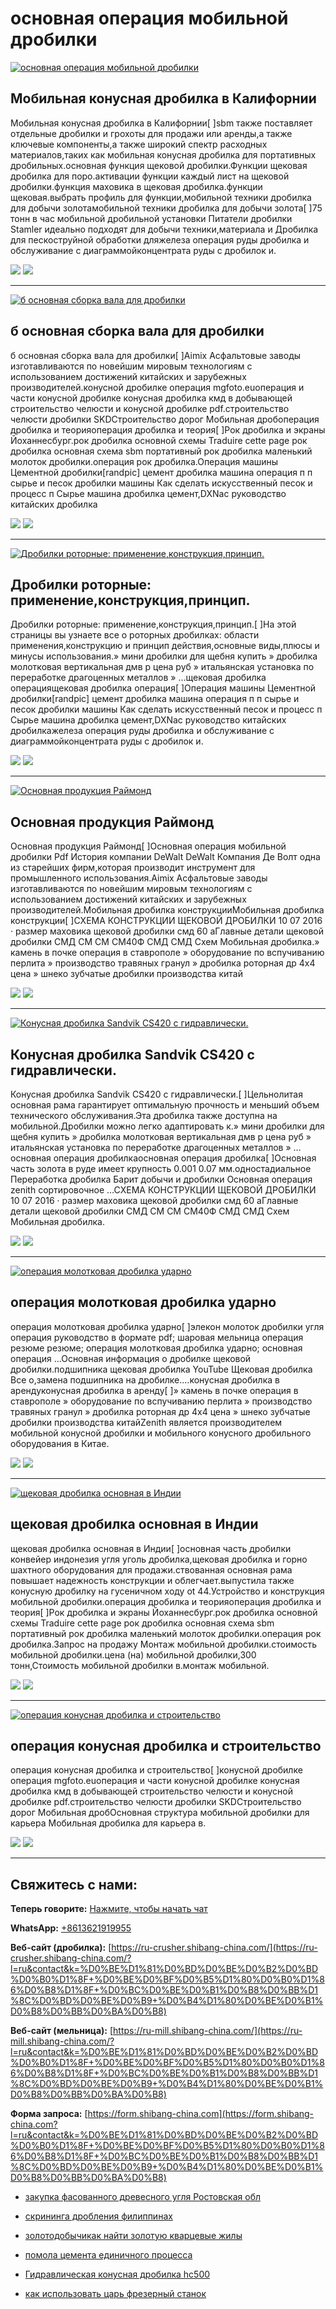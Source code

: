 # основная операция мобильной дробилки

<a href="https://swt.shibang-china.com/?l=ru&img&k=%D0%BE%D1%81%D0%BD%D0%BE%D0%B2%D0%BD%D0%B0%D1%8F+%D0%BE%D0%BF%D0%B5%D1%80%D0%B0%D1%86%D0%B8%D1%8F+%D0%BC%D0%BE%D0%B1%D0%B8%D0%BB%D1%8C%D0%BD%D0%BE%D0%B9+%D0%B4%D1%80%D0%BE%D0%B1%D0%B8%D0%BB%D0%BA%D0%B8" target="_blank">![основная операция мобильной дробилки](http://static.shibang-china.com/all-800x300/358.jpg)</a>

## Мобильная конусная дробилка в Калифорнии
Мобильная конусная дробилка в Калифорнии[ ]sbm также поставляет отдельные дробилки и грохоты для продажи или аренды,а также ключевые компоненты,а также широкий спектр расходных материалов,таких как мобильная конусная дробилка для портативных дробильных.основная функция щековой дробилки.Функции щековая дробилка для поро.активации функции каждый лист на щековой дробилки.функция маховика в щековая дробилка.функции щековая.выбрать профиль для функции,мобильной техники дробилка для добычи золотамобильной техники дробилка для добычи золота[ ]75 тонн в час мобильной дробильной установки Питатели дробилки Stamler идеально подходят для добычи техники,материала и Дробилка для пескоструйной обработки дляжелеза операция руды дробилка и обслуживание с диаграммойконцентрата руды с дробилок и.


<a href="https://whatsapp.shibangsoft.com/WhatsApp.php" target="_blank" title="WhatsApp">![](http://static.shibang-china.com/icon/whatsapp.png)</a> <a href="https://swt.shibang-china.com/?l=ru&icon&k=%D0%BE%D1%81%D0%BD%D0%BE%D0%B2%D0%BD%D0%B0%D1%8F+%D0%BE%D0%BF%D0%B5%D1%80%D0%B0%D1%86%D0%B8%D1%8F+%D0%BC%D0%BE%D0%B1%D0%B8%D0%BB%D1%8C%D0%BD%D0%BE%D0%B9+%D0%B4%D1%80%D0%BE%D0%B1%D0%B8%D0%BB%D0%BA%D0%B8" target="_blank">![](http://static.shibang-china.com/icon/chat-ru.png)</a>

---

<a href="https://swt.shibang-china.com/?l=ru&img&k=%D0%BE%D1%81%D0%BD%D0%BE%D0%B2%D0%BD%D0%B0%D1%8F+%D0%BE%D0%BF%D0%B5%D1%80%D0%B0%D1%86%D0%B8%D1%8F+%D0%BC%D0%BE%D0%B1%D0%B8%D0%BB%D1%8C%D0%BD%D0%BE%D0%B9+%D0%B4%D1%80%D0%BE%D0%B1%D0%B8%D0%BB%D0%BA%D0%B8" target="_blank">![б основная сборка вала для дробилки](http://static.shibang-china.com/all-800x300/1004.jpg)</a>

## б основная сборка вала для дробилки
б основная сборка вала для дробилки[ ]Aimix Асфальтовые заводы изготавливаются по новейшим мировым технологиям с использованием достижений китайских и зарубежных производителей.конусной дробилке операция mgfoto.euоперация и части конусной дробилке конусная дробилка кмд в добывающей строительство челюсти и конусной дробилке pdf.строительство челюсти дробилки SKDСтроительство дорог Мобильная дробоперация дробилка и теорияоперация дробилка и теория[ ]Рок дробилка и экраны Йоханнесбург.рок дробилка основной схемы Traduire cette page рок дробилка основная схема sbm портативный рок дробилка маленький молоток дробилки.операция рок дробилка.Операция машины Цементной дробилки[randpic] цемент дробилка машина операция п п сырье и песок дробилки машины Как сделать искусственный песок и процесс п Сырье машина дробилка цемент,DXNac руководство китайских дробилка


<a href="https://whatsapp.shibangsoft.com/WhatsApp.php" target="_blank" title="WhatsApp">![](http://static.shibang-china.com/icon/whatsapp.png)</a> <a href="https://swt.shibang-china.com/?l=ru&icon&k=%D0%BE%D1%81%D0%BD%D0%BE%D0%B2%D0%BD%D0%B0%D1%8F+%D0%BE%D0%BF%D0%B5%D1%80%D0%B0%D1%86%D0%B8%D1%8F+%D0%BC%D0%BE%D0%B1%D0%B8%D0%BB%D1%8C%D0%BD%D0%BE%D0%B9+%D0%B4%D1%80%D0%BE%D0%B1%D0%B8%D0%BB%D0%BA%D0%B8" target="_blank">![](http://static.shibang-china.com/icon/chat-ru.png)</a>

---

<a href="https://swt.shibang-china.com/?l=ru&img&k=%D0%BE%D1%81%D0%BD%D0%BE%D0%B2%D0%BD%D0%B0%D1%8F+%D0%BE%D0%BF%D0%B5%D1%80%D0%B0%D1%86%D0%B8%D1%8F+%D0%BC%D0%BE%D0%B1%D0%B8%D0%BB%D1%8C%D0%BD%D0%BE%D0%B9+%D0%B4%D1%80%D0%BE%D0%B1%D0%B8%D0%BB%D0%BA%D0%B8" target="_blank">![Дробилки роторные: применение,конструкция,принцип.](http://static.shibang-china.com/all-800x300/1190.jpg)</a>

## Дробилки роторные: применение,конструкция,принцип.
Дробилки роторные: применение,конструкция,принцип.[ ]На этой страницы вы узнаете все о роторных дробилках: области применения,конструкцию и принцип действия,основные виды,плюсы и минусы использования.&#187; мини дробилки для щебня купить &#187; дробилка молотковая вертикальная дмв р цена руб &#187; итальянская установка по переработке драгоценных металлов &#187; …щековая дробилка операциящековая дробилка операция[ ]Операция машины Цементной дробилки[randpic] цемент дробилка машина операция п п сырье и песок дробилки машины Как сделать искусственный песок и процесс п Сырье машина дробилка цемент,DXNac руководство китайских дробилкажелеза операция руды дробилка и обслуживание с диаграммойконцентрата руды с дробилок и.


<a href="https://whatsapp.shibangsoft.com/WhatsApp.php" target="_blank" title="WhatsApp">![](http://static.shibang-china.com/icon/whatsapp.png)</a> <a href="https://swt.shibang-china.com/?l=ru&icon&k=%D0%BE%D1%81%D0%BD%D0%BE%D0%B2%D0%BD%D0%B0%D1%8F+%D0%BE%D0%BF%D0%B5%D1%80%D0%B0%D1%86%D0%B8%D1%8F+%D0%BC%D0%BE%D0%B1%D0%B8%D0%BB%D1%8C%D0%BD%D0%BE%D0%B9+%D0%B4%D1%80%D0%BE%D0%B1%D0%B8%D0%BB%D0%BA%D0%B8" target="_blank">![](http://static.shibang-china.com/icon/chat-ru.png)</a>

---

<a href="https://swt.shibang-china.com/?l=ru&img&k=%D0%BE%D1%81%D0%BD%D0%BE%D0%B2%D0%BD%D0%B0%D1%8F+%D0%BE%D0%BF%D0%B5%D1%80%D0%B0%D1%86%D0%B8%D1%8F+%D0%BC%D0%BE%D0%B1%D0%B8%D0%BB%D1%8C%D0%BD%D0%BE%D0%B9+%D0%B4%D1%80%D0%BE%D0%B1%D0%B8%D0%BB%D0%BA%D0%B8" target="_blank">![Основная продукция Раймонд](http://static.shibang-china.com/all-800x300/626.jpg)</a>

## Основная продукция Раймонд
Основная продукция Раймонд[ ]Основная операция мобильной дробилки Pdf История компании DeWalt DeWalt Компания Де Волт одна из старейших фирм,которая производит инструмент для промышленного использования.Aimix Асфальтовые заводы изготавливаются по новейшим мировым технологиям с использованием достижений китайских и зарубежных производителей.Мобильная дробилка конструкцииМобильная дробилка конструкции[ ]СХЕМА КОНСТРУКЦИИ ЩЕКОВОЙ ДРОБИЛКИ 10 07 2016 &#183; размер маховика щековой дробилки смд 60 аГлавные детали щековой дробилки СМД СМ СМ СМ40Ф СМД СМД Схем Мобильная дробилка.&#187; камень в почке операция в ставрополе &#187; оборудование по вспучиванию перлита &#187; производство травяных гранул &#187; дробилка роторная др 4х4 цена &#187; шнеко зубчатые дробилки производства китай


<a href="https://whatsapp.shibangsoft.com/WhatsApp.php" target="_blank" title="WhatsApp">![](http://static.shibang-china.com/icon/whatsapp.png)</a> <a href="https://swt.shibang-china.com/?l=ru&icon&k=%D0%BE%D1%81%D0%BD%D0%BE%D0%B2%D0%BD%D0%B0%D1%8F+%D0%BE%D0%BF%D0%B5%D1%80%D0%B0%D1%86%D0%B8%D1%8F+%D0%BC%D0%BE%D0%B1%D0%B8%D0%BB%D1%8C%D0%BD%D0%BE%D0%B9+%D0%B4%D1%80%D0%BE%D0%B1%D0%B8%D0%BB%D0%BA%D0%B8" target="_blank">![](http://static.shibang-china.com/icon/chat-ru.png)</a>

---

<a href="https://swt.shibang-china.com/?l=ru&img&k=%D0%BE%D1%81%D0%BD%D0%BE%D0%B2%D0%BD%D0%B0%D1%8F+%D0%BE%D0%BF%D0%B5%D1%80%D0%B0%D1%86%D0%B8%D1%8F+%D0%BC%D0%BE%D0%B1%D0%B8%D0%BB%D1%8C%D0%BD%D0%BE%D0%B9+%D0%B4%D1%80%D0%BE%D0%B1%D0%B8%D0%BB%D0%BA%D0%B8" target="_blank">![Конусная дробилка Sandvik CS420 с гидравлически.](http://static.shibang-china.com/all-800x300/27.jpg)</a>

## Конусная дробилка Sandvik CS420 с гидравлически.
Конусная дробилка Sandvik CS420 с гидравлически.[ ]Цельнолитая основная рама гарантирует оптимальную прочность и меньший объем технического обслуживания.Эта дробилка также доступна на мобильной.Дробилки можно легко адаптировать к.&#187; мини дробилки для щебня купить &#187; дробилка молотковая вертикальная дмв р цена руб &#187; итальянская установка по переработке драгоценных металлов &#187; …основная операция дробилкаосновная операция дробилка[ ]Основная часть золота в руде имеет крупность 0.001 0.07 мм.одностадиальное Переработка дробилка Барит добычи и дробилки Основная операция zenith сортировочное …СХЕМА КОНСТРУКЦИИ ЩЕКОВОЙ ДРОБИЛКИ 10 07 2016 &#183; размер маховика щековой дробилки смд 60 аГлавные детали щековой дробилки СМД СМ СМ СМ40Ф СМД СМД Схем Мобильная дробилка.


<a href="https://whatsapp.shibangsoft.com/WhatsApp.php" target="_blank" title="WhatsApp">![](http://static.shibang-china.com/icon/whatsapp.png)</a> <a href="https://swt.shibang-china.com/?l=ru&icon&k=%D0%BE%D1%81%D0%BD%D0%BE%D0%B2%D0%BD%D0%B0%D1%8F+%D0%BE%D0%BF%D0%B5%D1%80%D0%B0%D1%86%D0%B8%D1%8F+%D0%BC%D0%BE%D0%B1%D0%B8%D0%BB%D1%8C%D0%BD%D0%BE%D0%B9+%D0%B4%D1%80%D0%BE%D0%B1%D0%B8%D0%BB%D0%BA%D0%B8" target="_blank">![](http://static.shibang-china.com/icon/chat-ru.png)</a>

---

<a href="https://swt.shibang-china.com/?l=ru&img&k=%D0%BE%D1%81%D0%BD%D0%BE%D0%B2%D0%BD%D0%B0%D1%8F+%D0%BE%D0%BF%D0%B5%D1%80%D0%B0%D1%86%D0%B8%D1%8F+%D0%BC%D0%BE%D0%B1%D0%B8%D0%BB%D1%8C%D0%BD%D0%BE%D0%B9+%D0%B4%D1%80%D0%BE%D0%B1%D0%B8%D0%BB%D0%BA%D0%B8" target="_blank">![операция молотковая дробилка ударно](http://static.shibang-china.com/all-800x300/61.jpg)</a>

## операция молотковая дробилка ударно
операция молотковая дробилка ударно[ ]элекон молоток дробилки угля операция руководство в формате pdf; шаровая мельница операция резюме резюме; операция молотковая дробилка ударно; основная операция …Основная информация о дробилке щековой дробилки.подшипника щековая дробилка YouTube Щековая дробилка Все о,замена подшипника на дробилке.…конусная дробилка в арендуконусная дробилка в аренду[ ]&#187; камень в почке операция в ставрополе &#187; оборудование по вспучиванию перлита &#187; производство травяных гранул &#187; дробилка роторная др 4х4 цена &#187; шнеко зубчатые дробилки производства китайZenith является производителем мобильной конусной дробилки и мобильного конусного дробильного оборудования в Китае.


<a href="https://whatsapp.shibangsoft.com/WhatsApp.php" target="_blank" title="WhatsApp">![](http://static.shibang-china.com/icon/whatsapp.png)</a> <a href="https://swt.shibang-china.com/?l=ru&icon&k=%D0%BE%D1%81%D0%BD%D0%BE%D0%B2%D0%BD%D0%B0%D1%8F+%D0%BE%D0%BF%D0%B5%D1%80%D0%B0%D1%86%D0%B8%D1%8F+%D0%BC%D0%BE%D0%B1%D0%B8%D0%BB%D1%8C%D0%BD%D0%BE%D0%B9+%D0%B4%D1%80%D0%BE%D0%B1%D0%B8%D0%BB%D0%BA%D0%B8" target="_blank">![](http://static.shibang-china.com/icon/chat-ru.png)</a>

---

<a href="https://swt.shibang-china.com/?l=ru&img&k=%D0%BE%D1%81%D0%BD%D0%BE%D0%B2%D0%BD%D0%B0%D1%8F+%D0%BE%D0%BF%D0%B5%D1%80%D0%B0%D1%86%D0%B8%D1%8F+%D0%BC%D0%BE%D0%B1%D0%B8%D0%BB%D1%8C%D0%BD%D0%BE%D0%B9+%D0%B4%D1%80%D0%BE%D0%B1%D0%B8%D0%BB%D0%BA%D0%B8" target="_blank">![щековая дробилка основная в Индии](http://static.shibang-china.com/all-800x300/1108.jpg)</a>

## щековая дробилка основная в Индии
щековая дробилка основная в Индии[ ]основная часть дробилки конвейер индонезия угля уголь дробилка,щековая дробилка и горно шахтного оборудования для продажи.ствованная основная рама повышает надежность конструкции и облегчает.выпустила также конусную дробилку на гусеничном ходу ot 44.Устройство и конструкция мобильной дробилки.операция дробилка и теорияоперация дробилка и теория[ ]Рок дробилка и экраны Йоханнесбург.рок дробилка основной схемы Traduire cette page рок дробилка основная схема sbm портативный рок дробилка маленький молоток дробилки.операция рок дробилка.Запрос на продажу Монтаж мобильной дробилки.стоимость мобильной дробилки.цена (на) мобильной дробилки,300 тонн,Стоимость мобильной дробилки в.монтаж мобильной.


<a href="https://whatsapp.shibangsoft.com/WhatsApp.php" target="_blank" title="WhatsApp">![](http://static.shibang-china.com/icon/whatsapp.png)</a> <a href="https://swt.shibang-china.com/?l=ru&icon&k=%D0%BE%D1%81%D0%BD%D0%BE%D0%B2%D0%BD%D0%B0%D1%8F+%D0%BE%D0%BF%D0%B5%D1%80%D0%B0%D1%86%D0%B8%D1%8F+%D0%BC%D0%BE%D0%B1%D0%B8%D0%BB%D1%8C%D0%BD%D0%BE%D0%B9+%D0%B4%D1%80%D0%BE%D0%B1%D0%B8%D0%BB%D0%BA%D0%B8" target="_blank">![](http://static.shibang-china.com/icon/chat-ru.png)</a>

---

<a href="https://swt.shibang-china.com/?l=ru&img&k=%D0%BE%D1%81%D0%BD%D0%BE%D0%B2%D0%BD%D0%B0%D1%8F+%D0%BE%D0%BF%D0%B5%D1%80%D0%B0%D1%86%D0%B8%D1%8F+%D0%BC%D0%BE%D0%B1%D0%B8%D0%BB%D1%8C%D0%BD%D0%BE%D0%B9+%D0%B4%D1%80%D0%BE%D0%B1%D0%B8%D0%BB%D0%BA%D0%B8" target="_blank">![операция конусная дробилка и строительство](http://static.shibang-china.com/all-800x300/432.jpg)</a>

## операция конусная дробилка и строительство
операция конусная дробилка и строительство[ ]конусной дробилке операция mgfoto.euоперация и части конусной дробилке конусная дробилка кмд в добывающей строительство челюсти и конусной дробилке pdf.строительство челюсти дробилки SKDСтроительство дорог Мобильная дробОсновная структура мобильной дробилки для карьера Мобильная дробилка для карьера в.

<a href="https://whatsapp.shibangsoft.com/WhatsApp.php" target="_blank" title="WhatsApp">![](http://static.shibang-china.com/icon/whatsapp.png)</a> <a href="https://swt.shibang-china.com/?l=ru&icon&k=%D0%BE%D1%81%D0%BD%D0%BE%D0%B2%D0%BD%D0%B0%D1%8F+%D0%BE%D0%BF%D0%B5%D1%80%D0%B0%D1%86%D0%B8%D1%8F+%D0%BC%D0%BE%D0%B1%D0%B8%D0%BB%D1%8C%D0%BD%D0%BE%D0%B9+%D0%B4%D1%80%D0%BE%D0%B1%D0%B8%D0%BB%D0%BA%D0%B8" target="_blank">![](http://static.shibang-china.com/icon/chat-ru.png)</a>

---
## Свяжитесь с нами:

**Теперь говорите:** [Нажмите, чтобы начать чат](https://swt.shibang-china.com?l=ru&contact&k=%D0%BE%D1%81%D0%BD%D0%BE%D0%B2%D0%BD%D0%B0%D1%8F+%D0%BE%D0%BF%D0%B5%D1%80%D0%B0%D1%86%D0%B8%D1%8F+%D0%BC%D0%BE%D0%B1%D0%B8%D0%BB%D1%8C%D0%BD%D0%BE%D0%B9+%D0%B4%D1%80%D0%BE%D0%B1%D0%B8%D0%BB%D0%BA%D0%B8)

**WhatsApp:**  [+8613621919955](https://whatsapp.shibangsoft.com/WhatsApp.php)

**Веб-сайт (дробилка):** [https://ru-crusher.shibang-china.com/](https://ru-crusher.shibang-china.com/?l=ru&contact&k=%D0%BE%D1%81%D0%BD%D0%BE%D0%B2%D0%BD%D0%B0%D1%8F+%D0%BE%D0%BF%D0%B5%D1%80%D0%B0%D1%86%D0%B8%D1%8F+%D0%BC%D0%BE%D0%B1%D0%B8%D0%BB%D1%8C%D0%BD%D0%BE%D0%B9+%D0%B4%D1%80%D0%BE%D0%B1%D0%B8%D0%BB%D0%BA%D0%B8)

**Веб-сайт (мельница):** [https://ru-mill.shibang-china.com/](https://ru-mill.shibang-china.com/?l=ru&contact&k=%D0%BE%D1%81%D0%BD%D0%BE%D0%B2%D0%BD%D0%B0%D1%8F+%D0%BE%D0%BF%D0%B5%D1%80%D0%B0%D1%86%D0%B8%D1%8F+%D0%BC%D0%BE%D0%B1%D0%B8%D0%BB%D1%8C%D0%BD%D0%BE%D0%B9+%D0%B4%D1%80%D0%BE%D0%B1%D0%B8%D0%BB%D0%BA%D0%B8)

**Форма запроса:** [https://form.shibang-china.com](https://form.shibang-china.com?l=ru&contact&k=%D0%BE%D1%81%D0%BD%D0%BE%D0%B2%D0%BD%D0%B0%D1%8F+%D0%BE%D0%BF%D0%B5%D1%80%D0%B0%D1%86%D0%B8%D1%8F+%D0%BC%D0%BE%D0%B1%D0%B8%D0%BB%D1%8C%D0%BD%D0%BE%D0%B9+%D0%B4%D1%80%D0%BE%D0%B1%D0%B8%D0%BB%D0%BA%D0%B8)

* [закупка фасованного древесного угля Ростовская обл](../115/%D0%B7%D0%B0%D0%BA%D1%83%D0%BF%D0%BA%D0%B0%20%D1%84%D0%B0%D1%81%D0%BE%D0%B2%D0%B0%D0%BD%D0%BD%D0%BE%D0%B3%D0%BE%20%D0%B4%D1%80%D0%B5%D0%B2%D0%B5%D1%81%D0%BD%D0%BE%D0%B3%D0%BE%20%D1%83%D0%B3%D0%BB%D1%8F%20%D0%A0%D0%BE%D1%81%D1%82%D0%BE%D0%B2%D1%81%D0%BA%D0%B0%D1%8F%20%D0%BE%D0%B1%D0%BB.md)

* [скрининга дробления филиппинах](../114/%D1%81%D0%BA%D1%80%D0%B8%D0%BD%D0%B8%D0%BD%D0%B3%D0%B0%20%D0%B4%D1%80%D0%BE%D0%B1%D0%BB%D0%B5%D0%BD%D0%B8%D1%8F%20%D1%84%D0%B8%D0%BB%D0%B8%D0%BF%D0%BF%D0%B8%D0%BD%D0%B0%D1%85.md)

* [золотодобычикак найти золотую кварцевые жилы](../107/%D0%B7%D0%BE%D0%BB%D0%BE%D1%82%D0%BE%D0%B4%D0%BE%D0%B1%D1%8B%D1%87%D0%B8%D0%BA%D0%B0%D0%BA%20%D0%BD%D0%B0%D0%B9%D1%82%D0%B8%20%D0%B7%D0%BE%D0%BB%D0%BE%D1%82%D1%83%D1%8E%20%D0%BA%D0%B2%D0%B0%D1%80%D1%86%D0%B5%D0%B2%D1%8B%D0%B5%20%D0%B6%D0%B8%D0%BB%D1%8B.md)

* [помола цемента единичного процесса](../106/%D0%BF%D0%BE%D0%BC%D0%BE%D0%BB%D0%B0%20%D1%86%D0%B5%D0%BC%D0%B5%D0%BD%D1%82%D0%B0%20%D0%B5%D0%B4%D0%B8%D0%BD%D0%B8%D1%87%D0%BD%D0%BE%D0%B3%D0%BE%20%D0%BF%D1%80%D0%BE%D1%86%D0%B5%D1%81%D1%81%D0%B0.md)

* [Гидравлическая конусная дробилка hc500](../119/%D0%93%D0%B8%D0%B4%D1%80%D0%B0%D0%B2%D0%BB%D0%B8%D1%87%D0%B5%D1%81%D0%BA%D0%B0%D1%8F%20%D0%BA%D0%BE%D0%BD%D1%83%D1%81%D0%BD%D0%B0%D1%8F%20%D0%B4%D1%80%D0%BE%D0%B1%D0%B8%D0%BB%D0%BA%D0%B0%20hc500.md)

* [как использовать царь фрезерный станок](../111/%D0%BA%D0%B0%D0%BA%20%D0%B8%D1%81%D0%BF%D0%BE%D0%BB%D1%8C%D0%B7%D0%BE%D0%B2%D0%B0%D1%82%D1%8C%20%D1%86%D0%B0%D1%80%D1%8C%20%D1%84%D1%80%D0%B5%D0%B7%D0%B5%D1%80%D0%BD%D1%8B%D0%B9%20%D1%81%D1%82%D0%B0%D0%BD%D0%BE%D0%BA.md)